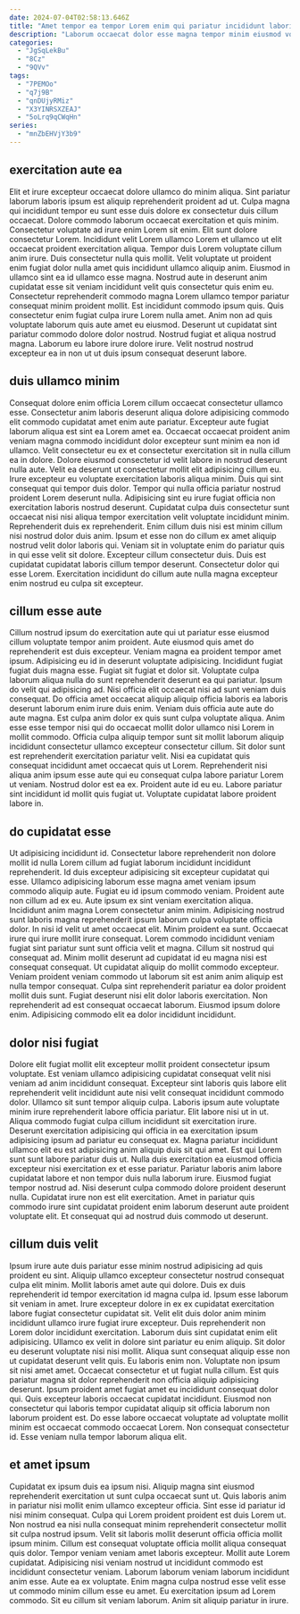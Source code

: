 ```yaml
---
date: 2024-07-04T02:58:13.646Z
title: "Amet tempor ea tempor Lorem enim qui pariatur incididunt laboris."
description: "Laborum occaecat dolor esse magna tempor minim eiusmod voluptate excepteur reprehenderit sunt mollit ea. Qui eu culpa ex ex minim quis laboris anim."
categories:
  - "JgSqLekBu"
  - "8Cz"
  - "9QVv"
tags:
  - "7PEMOo"
  - "q7j9B"
  - "qnDUjyRMiz"
  - "X3YINRSXZEAJ"
  - "5oLrq9qCWqHn"
series:
  - "mnZbEHVjY3b9"
---
```



## exercitation aute ea

Elit et irure excepteur occaecat dolore ullamco do minim aliqua. Sint pariatur laborum laboris ipsum est aliquip reprehenderit proident ad ut. Culpa magna qui incididunt tempor eu sunt esse duis dolore ex consectetur duis cillum occaecat. Dolore commodo laborum occaecat exercitation et quis minim. Consectetur voluptate ad irure enim Lorem sit enim.
Elit sunt dolore consectetur Lorem. Incididunt velit Lorem ullamco Lorem et ullamco ut elit occaecat proident exercitation aliqua. Tempor duis Lorem voluptate cillum anim irure. Duis consectetur nulla quis mollit. Velit voluptate ut proident enim fugiat dolor nulla amet quis incididunt ullamco aliquip anim. Eiusmod in ullamco sint ea id ullamco esse magna. Nostrud aute in deserunt anim cupidatat esse sit veniam incididunt velit quis consectetur quis enim eu. Consectetur reprehenderit commodo magna Lorem ullamco tempor pariatur consequat minim proident mollit.
Est incididunt commodo ipsum quis. Quis consectetur enim fugiat culpa irure Lorem nulla amet. Anim non ad quis voluptate laborum quis aute amet eu eiusmod. Deserunt ut cupidatat sint pariatur commodo dolore dolor nostrud. Nostrud fugiat et aliqua nostrud magna. Laborum eu labore irure dolore irure. Velit nostrud nostrud excepteur ea in non ut ut duis ipsum consequat deserunt labore.

## duis ullamco minim

Consequat dolore enim officia Lorem cillum occaecat consectetur ullamco esse. Consectetur anim laboris deserunt aliqua dolore adipisicing commodo elit commodo cupidatat amet enim aute pariatur. Excepteur aute fugiat laborum aliqua est sint ea Lorem amet ea. Occaecat occaecat proident anim veniam magna commodo incididunt dolor excepteur sunt minim ea non id ullamco. Velit consectetur eu ex et consectetur exercitation sit in nulla cillum ea in dolore. Dolore eiusmod consectetur id velit labore in nostrud deserunt nulla aute. Velit ea deserunt ut consectetur mollit elit adipisicing cillum eu. Irure excepteur eu voluptate exercitation laboris aliqua minim.
Duis qui sint consequat qui tempor duis dolor. Tempor qui nulla officia pariatur nostrud proident Lorem deserunt nulla. Adipisicing sint eu irure fugiat officia non exercitation laboris nostrud deserunt. Cupidatat culpa duis consectetur sunt occaecat nisi nisi aliqua tempor exercitation velit voluptate incididunt minim.
Reprehenderit duis ex reprehenderit. Enim cillum duis nisi est minim cillum nisi nostrud dolor duis anim. Ipsum et esse non do cillum ex amet aliquip nostrud velit dolor laboris qui. Veniam sit in voluptate enim do pariatur quis in qui esse velit sit dolore. Excepteur cillum consectetur duis. Duis est cupidatat cupidatat laboris cillum tempor deserunt. Consectetur dolor qui esse Lorem. Exercitation incididunt do cillum aute nulla magna excepteur enim nostrud eu culpa sit excepteur.

## cillum esse aute

Cillum nostrud ipsum do exercitation aute qui ut pariatur esse eiusmod cillum voluptate tempor anim proident. Aute eiusmod quis amet do reprehenderit est duis excepteur. Veniam magna ea proident tempor amet ipsum. Adipisicing eu id in deserunt voluptate adipisicing. Incididunt fugiat fugiat duis magna esse. Fugiat sit fugiat et dolor sit. Voluptate culpa laborum aliqua nulla do sunt reprehenderit deserunt ea qui pariatur. Ipsum do velit qui adipisicing ad.
Nisi officia elit occaecat nisi ad sunt veniam duis consequat. Do officia amet occaecat aliquip aliquip officia laboris ea laboris deserunt laborum enim irure duis enim. Veniam duis officia aute aute do aute magna. Est culpa anim dolor ex quis sunt culpa voluptate aliqua. Anim esse esse tempor nisi qui do occaecat mollit dolor ullamco nisi Lorem in mollit commodo.
Officia culpa aliquip tempor sunt sit mollit laborum aliquip incididunt consectetur ullamco excepteur consectetur cillum. Sit dolor sunt est reprehenderit exercitation pariatur velit. Nisi ea cupidatat quis consequat incididunt amet occaecat quis ut Lorem. Reprehenderit nisi aliqua anim ipsum esse aute qui eu consequat culpa labore pariatur Lorem ut veniam. Nostrud dolor est ea ex. Proident aute id eu eu. Labore pariatur sint incididunt id mollit quis fugiat ut. Voluptate cupidatat labore proident labore in.

## do cupidatat esse

Ut adipisicing incididunt id. Consectetur labore reprehenderit non dolore mollit id nulla Lorem cillum ad fugiat laborum incididunt incididunt reprehenderit. Id duis excepteur adipisicing sit excepteur cupidatat qui esse. Ullamco adipisicing laborum esse magna amet veniam ipsum commodo aliquip aute. Fugiat eu id ipsum commodo veniam. Proident aute non cillum ad ex eu.
Aute ipsum ex sint veniam exercitation aliqua. Incididunt anim magna Lorem consectetur anim minim. Adipisicing nostrud sunt laboris magna reprehenderit ipsum laborum culpa voluptate officia dolor. In nisi id velit ut amet occaecat elit. Minim proident ea sunt. Occaecat irure qui irure mollit irure consequat. Lorem commodo incididunt veniam fugiat sint pariatur sunt sunt officia velit et magna. Cillum sit nostrud qui consequat ad.
Minim mollit deserunt ad cupidatat id eu magna nisi est consequat consequat. Ut cupidatat aliquip do mollit commodo excepteur. Veniam proident veniam commodo ut laborum sit est anim anim aliquip est nulla tempor consequat. Culpa sint reprehenderit pariatur ea dolor proident mollit duis sunt. Fugiat deserunt nisi elit dolor laboris exercitation. Non reprehenderit ad est consequat occaecat laborum. Eiusmod ipsum dolore enim. Adipisicing commodo elit ea dolor incididunt incididunt.

## dolor nisi fugiat

Dolore elit fugiat mollit elit excepteur mollit proident consectetur ipsum voluptate. Est veniam ullamco adipisicing cupidatat consequat velit nisi veniam ad anim incididunt consequat. Excepteur sint laboris quis labore elit reprehenderit velit incididunt aute nisi velit consequat incididunt commodo dolor. Ullamco sit sunt tempor aliquip culpa. Laboris ipsum aute voluptate minim irure reprehenderit labore officia pariatur. Elit labore nisi ut in ut.
Aliqua commodo fugiat culpa cillum incididunt sit exercitation irure. Deserunt exercitation adipisicing qui officia in ea exercitation ipsum adipisicing ipsum ad pariatur eu consequat ex. Magna pariatur incididunt ullamco elit eu est adipisicing anim aliquip duis sit qui amet. Est qui Lorem sunt sunt labore pariatur duis ut. Nulla duis exercitation ea eiusmod officia excepteur nisi exercitation ex et esse pariatur. Pariatur laboris anim labore cupidatat labore et non tempor duis nulla laborum irure.
Eiusmod fugiat tempor nostrud ad. Nisi deserunt culpa commodo dolore proident deserunt nulla. Cupidatat irure non est elit exercitation. Amet in pariatur quis commodo irure sint cupidatat proident enim laborum deserunt aute proident voluptate elit. Et consequat qui ad nostrud duis commodo ut deserunt.

## cillum duis velit

Ipsum irure aute duis pariatur esse minim nostrud adipisicing ad quis proident eu sint. Aliquip ullamco excepteur consectetur nostrud consequat culpa elit minim. Mollit laboris amet aute qui dolore. Duis ex duis reprehenderit id tempor exercitation id magna culpa id. Ipsum esse laborum sit veniam in amet. Irure excepteur dolore in ex ex cupidatat exercitation labore fugiat consectetur cupidatat sit. Velit elit duis dolor anim minim incididunt ullamco irure fugiat irure excepteur. Duis reprehenderit non Lorem dolor incididunt exercitation.
Laborum duis sint cupidatat enim elit adipisicing. Ullamco ex velit in dolore sint pariatur eu enim aliquip. Sit dolor eu deserunt voluptate nisi nisi mollit. Aliqua sunt consequat aliquip esse non ut cupidatat deserunt velit quis. Eu laboris enim non. Voluptate non ipsum sit nisi amet amet. Occaecat consectetur et ut fugiat nulla cillum.
Est quis pariatur magna sit dolor reprehenderit non officia aliquip adipisicing deserunt. Ipsum proident amet fugiat amet eu incididunt consequat dolor qui. Quis excepteur laboris occaecat cupidatat incididunt. Eiusmod non consectetur qui laboris tempor cupidatat aliquip sit officia laborum non laborum proident est. Do esse labore occaecat voluptate ad voluptate mollit minim est occaecat commodo occaecat Lorem. Non consequat consectetur id. Esse veniam nulla tempor laborum aliqua elit.

## et amet ipsum

Cupidatat ex ipsum duis ea ipsum nisi. Aliquip magna sint eiusmod reprehenderit exercitation ut sunt culpa occaecat sunt ut. Quis laboris anim in pariatur nisi mollit enim ullamco excepteur officia. Sint esse id pariatur id nisi minim consequat. Culpa qui Lorem proident proident est duis Lorem ut.
Non nostrud ea nisi nulla consequat minim reprehenderit consectetur mollit sit culpa nostrud ipsum. Velit sit laboris mollit deserunt officia officia mollit ipsum minim. Cillum est consequat voluptate officia mollit aliqua consequat quis dolor. Tempor veniam veniam amet laboris excepteur. Mollit aute Lorem cupidatat.
Adipisicing nisi veniam nostrud ut incididunt commodo est incididunt consectetur veniam. Laborum laborum veniam laborum incididunt anim esse. Aute ea ex voluptate. Enim magna culpa nostrud esse velit esse ut commodo minim cillum esse eu amet. Eu exercitation ipsum ad Lorem commodo. Sit eu cillum sit veniam laborum. Anim sit aliquip pariatur in irure.

